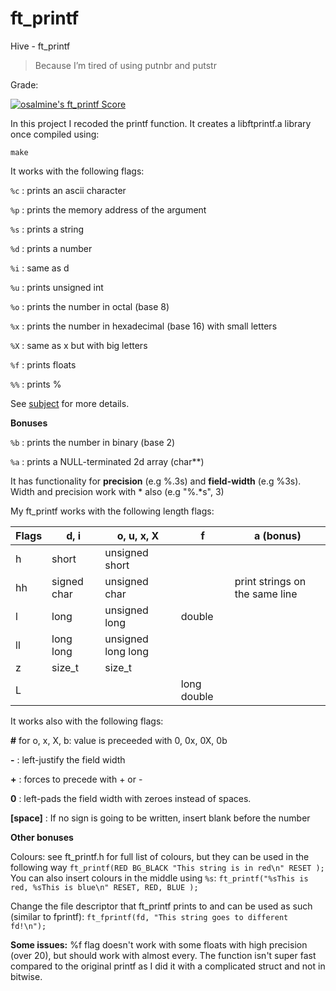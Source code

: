 # ft_printf
Hive - ft_printf

> Because I’m tired of using putnbr and putstr

Grade:

[![osalmine's ft_printf Score](https://badge42.vercel.app/api/v2/cl2gijtz7003009mofz5pnp5t/project/1759869)](https://github.com/JaeSeoKim/badge42)

In this project I recoded the printf function. It creates a libftprintf.a library once compiled using:

```make```

It works with the following flags:

```%c``` : prints an ascii character

```%p``` : prints the memory address of the argument

```%s``` : prints a string

```%d``` : prints a number

```%i``` : same as d

```%u``` : prints unsigned int

```%o``` : prints the number in octal (base 8)

```%x``` : prints the number in hexadecimal (base 16) with small letters

```%X``` : same as x but with big letters

```%f``` : prints floats

```%%``` : prints %

See [subject](ft_printf.en.pdf) for more details.

**Bonuses**

```%b``` : prints the number in binary (base 2)

```%a``` : prints a NULL-terminated 2d array (char**)


It has functionality for **precision** (e.g %.3s) and **field-width** (e.g %3s). Width and precision work with * also (e.g "%.*s", 3)

My ft_printf works with the following length flags:

| Flags | d, i        |    o, u, x, X      | f      | a (bonus) |
| ----- | ----------- | ------------------ | ------ | --------- |
| h     | short       | unsigned short     |        |           |
| hh    | signed char | unsigned char      |        | print strings on the same line  |
| l     | long        | unsigned long      | double |   |
| ll    | long long   | unsigned long long |        |   |
| z     | size_t      | size_t             |        |   |
| L     |             |                    | long double |   |

It works also with the following flags:

**#** for o, x, X, b: value is preceeded with 0, 0x, 0X, 0b

**-** : left-justify the field width

**+** : forces to precede with + or -

**0** : left-pads the field width with zeroes instead of spaces.

**[space]** : If no sign is going to be written, insert blank before the number

**Other bonuses**

Colours: see ft_printf.h for full list of colours, but they can be used in the following way
```ft_printf(RED BG_BLACK "This string is in red\n" RESET );```
You can also insert colours in the middle using ```%s```:
```ft_printf("%sThis is red, %sThis is blue\n" RESET, RED, BLUE );```


Change the file descriptor that ft_printf prints to and can be used as such (similar to fprintf):
```ft_fprintf(fd, "This string goes to different fd!\n");```

**Some issues:**
%f flag doesn't work with some floats with high precision (over 20), but should work with almost every.
The function isn't super fast compared to the original printf as I did it with a complicated struct and not in bitwise.
